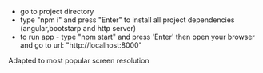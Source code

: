 
- go to project directory
- type "npm i" and press "Enter" to install all project dependencies (angular,bootstarp and http server)
- to run app - type "npm start" and press 'Enter' then open your browser and go to url: "http://localhost:8000"

Adapted to most popular screen resolution
